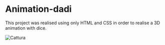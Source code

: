 # Animation-dadi
This project was realised using only HTML and CSS in order to realise a 3D animation with dice.

![Cattura](https://user-images.githubusercontent.com/96359665/179715796-dde96fac-0567-4395-a0ec-5827d325e2e5.JPG)
